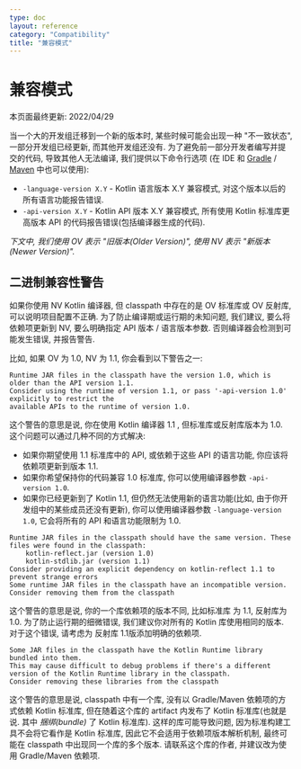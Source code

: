 ```yaml
---
type: doc
layout: reference
category: "Compatibility"
title: "兼容模式"
---
```


# 兼容模式

本页面最终更新: 2022/04/29

当一个大的开发组迁移到一个新的版本时, 某些时候可能会出现一种 "不一致状态", 一部分开发组已经更新, 而其他开发组还没有.
为了避免前一部分开发者编写并提交的代码, 导致其他人无法编译, 我们提供以下命令行选项
(在 IDE 和
[Gradle](gradle.html#compiler-options)
/
[Maven](maven.html#specifying-compiler-options)
中也可以使用):

- `-language-version X.Y` - Kotlin 语言版本 X.Y 兼容模式, 对这个版本以后的所有语言功能报告错误.
- `-api-version X.Y` - Kotlin API 版本 X.Y 兼容模式, 所有使用 Kotlin 标准库更高版本 API 的代码报告错误(包括编译器生成的代码).

*下文中, 我们使用 OV 表示 "旧版本(Older Version)", 使用 NV 表示 "新版本(Newer Version)".* 

## 二进制兼容性警告

如果你使用 NV Kotlin 编译器, 但 classpath 中存在的是 OV 标准库或 OV 反射库, 可以说明项目配置不正确.
为了防止编译期或运行期的未知问题, 我们建议, 要么将依赖项更新到 NV, 要么明确指定 API 版本 / 语言版本参数.
否则编译器会检测到可能发生错误, 并报告警告.

比如, 如果 OV 为 1.0, NV 为 1.1, 你会看到以下警告之一:

```text
Runtime JAR files in the classpath have the version 1.0, which is older than the API version 1.1. 
Consider using the runtime of version 1.1, or pass '-api-version 1.0' explicitly to restrict the 
available APIs to the runtime of version 1.0.
```

这个警告的意思是说, 你在使用 Kotlin 编译器 1.1 , 但标准库或反射库版本为 1.0.
这个问题可以通过几种不同的方式解决:
* 如果你期望使用 1.1 标准库中的 API, 或依赖于这些 API 的语言功能, 你应该将依赖项更新到版本 1.1.
* 如果你希望保持你的代码兼容 1.0 标准库, 你可以使用编译器参数 `-api-version 1.0`.
* 如果你已经更新到了 Kotlin 1.1, 但仍然无法使用新的语言功能(比如, 由于你开发组中的某些成员还没有更新),
  你可以使用编译器参数 `-language-version 1.0`, 它会将所有的 API 和语言功能限制为 1.0.

```text
Runtime JAR files in the classpath should have the same version. These files were found in the classpath:
    kotlin-reflect.jar (version 1.0)
    kotlin-stdlib.jar (version 1.1)
Consider providing an explicit dependency on kotlin-reflect 1.1 to prevent strange errors
Some runtime JAR files in the classpath have an incompatible version. Consider removing them from the classpath
```

这个警告的意思是说, 你的一个库依赖项的版本不同, 比如标准库 为 1.1, 反射库为 1.0.
为了防止运行期的细微错误, 我们建议你对所有的 Kotlin 库使用相同的版本.
对于这个错误, 请考虑为 反射库 1.1版添加明确的依赖项.

```text
Some JAR files in the classpath have the Kotlin Runtime library bundled into them.
This may cause difficult to debug problems if there's a different version of the Kotlin Runtime library in the classpath.
Consider removing these libraries from the classpath
```

这个警告的意思是说, classpath 中有一个库, 没有以 Gradle/Maven 依赖项的方式依赖 Kotlin 标准库,
但在随着这个库的 artifact 内发布了 Kotlin 标准库(也就是说. 其中 _捆绑(bundle)_ 了 Kotlin 标准库).
这样的库可能导致问题, 因为标准构建工具不会将它看作是 Kotlin 标准库, 因此它不会适用于依赖项版本解析机制,
最终可能在 classpath 中出现同一个库的多个版本.
请联系这个库的作者, 并建议改为使用 Gradle/Maven 依赖项.
